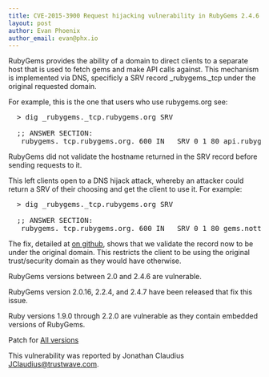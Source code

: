 ```yaml
---
title: CVE-2015-3900 Request hijacking vulnerability in RubyGems 2.4.6 and earlier
layout: post
author: Evan Phoenix
author_email: evan@phx.io
---
```


RubyGems provides the ability of a domain to direct clients to a separate
host that is used to fetch gems and make API calls against. This mechanism
is implemented via DNS, specificly a SRV record \_rubygems.\_tcp under the
original requested domain.

For example, this is the one that users who use rubygems.org see:

<pre>
  > dig _rubygems._tcp.rubygems.org SRV

  ;; ANSWER SECTION:
  _rubygems._tcp.rubygems.org. 600 IN	SRV	0 1 80 api.rubygems.org.
</pre>

RubyGems did not validate the hostname returned in the SRV record before
sending requests to it.

This left clients open to a DNS hijack attack, whereby an attacker could
return a SRV of their choosing and get the client to use it. For example:

<pre>
  > dig _rubygems._tcp.rubygems.org SRV

  ;; ANSWER SECTION:
  _rubygems._tcp.rubygems.org. 600 IN	SRV	0 1 80 gems.nottobetrusted.wtf
</pre>

The fix, detailed at [on github](https://github.com/rubygems/rubygems/commit/6bbee35),
shows that we validate the record now to be under the original domain. This
restricts the client to be using the original trust/security domain as they
would have otherwise.

RubyGems versions between 2.0 and 2.4.6 are vulnerable.

RubyGems version 2.0.16, 2.2.4, and 2.4.7 have been released that fix this
issue.

Ruby versions 1.9.0 through 2.2.0 are vulnerable as they contain embedded
versions of RubyGems.

Patch for [All versions](https://github.com/rubygems/rubygems/commit/6bbee35fd6daed045103f3122490a588d97c066a)

This vulnerability was reported by Jonathan Claudius <JClaudius@trustwave.com>.


